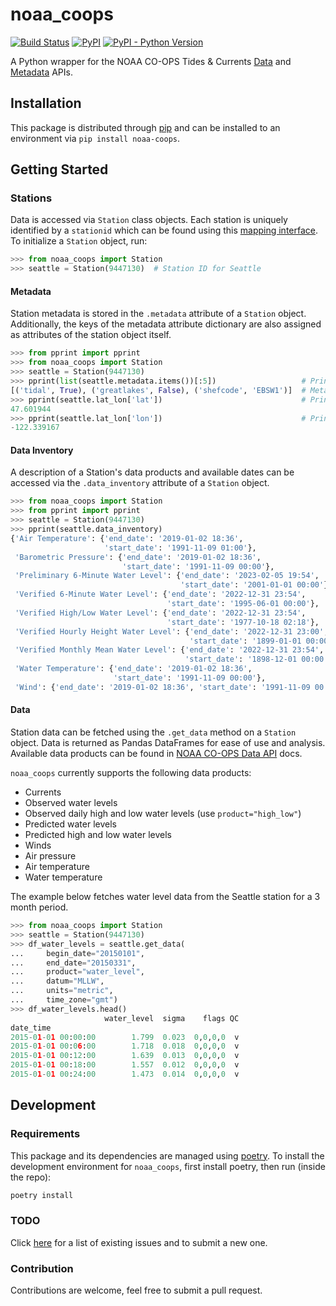 # noaa_coops

[![Build Status](https://travis-ci.org/GClunies/noaa_coops.svg?branch=master)](https://travis-ci.org/GClunies/noaa_coops)
[![PyPI](https://img.shields.io/pypi/v/noaa_coops.svg)](https://pypi.python.org/pypi/noaa-coops)
[![PyPI - Python Version](https://img.shields.io/pypi/pyversions/noaa_coops.svg)](https://pypi.python.org/pypi/noaa-coops)

A Python wrapper for the NOAA CO-OPS Tides &amp; Currents [Data](https://tidesandcurrents.noaa.gov/api/)
and [Metadata](https://tidesandcurrents.noaa.gov/mdapi/latest/) APIs.

## Installation
This package is distributed through [pip](https://pypi.org/project/noaa-coops/) and can be installed to an environment via `pip install noaa-coops`.

## Getting Started

### Stations
Data is accessed via `Station` class objects. Each station is uniquely identified by a `stationid` which can be found using this [mapping interface](https://tidesandcurrents.noaa.gov/). To initialize a `Station` object, run:

```python
>>> from noaa_coops import Station
>>> seattle = Station(9447130)  # Station ID for Seattle
```

#### Metadata
Station metadata is stored in the `.metadata` attribute of a `Station` object. Additionally, the keys of the metadata attribute dictionary are also assigned as attributes of the station object itself.

```python
>>> from pprint import pprint
>>> from noaa_coops import Station
>>> seattle = Station(9447130)
>>> pprint(list(seattle.metadata.items())[:5])                   # Print first 3 items in metadata
[('tidal', True), ('greatlakes', False), ('shefcode', 'EBSW1')]  # Metadata dictionary can be very long
>>> pprint(seattle.lat_lon['lat'])                               # Print latitude
47.601944
>>> pprint(seattle.lat_lon['lon'])                               # Print longitude
-122.339167
```

#### Data Inventory
A description of a Station's data products and available dates can be accessed via the `.data_inventory` attribute of a `Station` object.

```python
>>> from noaa_coops import Station
>>> from pprint import pprint
>>> seattle = Station(9447130)
>>> pprint(seattle.data_inventory)
{'Air Temperature': {'end_date': '2019-01-02 18:36',
                     'start_date': '1991-11-09 01:00'},
 'Barometric Pressure': {'end_date': '2019-01-02 18:36',
                         'start_date': '1991-11-09 00:00'},
 'Preliminary 6-Minute Water Level': {'end_date': '2023-02-05 19:54',
                                      'start_date': '2001-01-01 00:00'},
 'Verified 6-Minute Water Level': {'end_date': '2022-12-31 23:54',
                                   'start_date': '1995-06-01 00:00'},
 'Verified High/Low Water Level': {'end_date': '2022-12-31 23:54',
                                   'start_date': '1977-10-18 02:18'},
 'Verified Hourly Height Water Level': {'end_date': '2022-12-31 23:00',
                                        'start_date': '1899-01-01 00:00'},
 'Verified Monthly Mean Water Level': {'end_date': '2022-12-31 23:54',
                                       'start_date': '1898-12-01 00:00'},
 'Water Temperature': {'end_date': '2019-01-02 18:36',
                       'start_date': '1991-11-09 00:00'},
 'Wind': {'end_date': '2019-01-02 18:36', 'start_date': '1991-11-09 00:00'}}
```

#### Data
Station data can be fetched using the `.get_data` method on a `Station` object. Data is returned as Pandas DataFrames for ease of use and analysis. Available data products can be found in [NOAA CO-OPS Data API](https://tidesandcurrents.noaa.gov/api/#products) docs.

`noaa_coops` currently supports the following data products:
- Currents
- Observed water levels
- Observed daily high and low water levels (use `product="high_low"`)
- Predicted water levels
- Predicted high and low water levels
- Winds
- Air pressure
- Air temperature
- Water temperature

The example below fetches water level data from the Seattle station for a 3 month period.

```python
>>> from noaa_coops import Station
>>> seattle = Station(9447130)
>>> df_water_levels = seattle.get_data(
...     begin_date="20150101",
...     end_date="20150331",
...     product="water_level",
...     datum="MLLW",
...     units="metric",
...     time_zone="gmt")
>>> df_water_levels.head()
                     water_level  sigma    flags QC
date_time
2015-01-01 00:00:00        1.799  0.023  0,0,0,0  v
2015-01-01 00:06:00        1.718  0.018  0,0,0,0  v
2015-01-01 00:12:00        1.639  0.013  0,0,0,0  v
2015-01-01 00:18:00        1.557  0.012  0,0,0,0  v
2015-01-01 00:24:00        1.473  0.014  0,0,0,0  v

```

## Development

### Requirements
This package and its dependencies are managed using [poetry](https://python-poetry.org/). To install the development environment for `noaa_coops`, first install poetry, then run (inside the repo):

```bash
poetry install
```

### TODO
Click [here](https://github.com/GClunies/py_noaa/issues) for a list of existing issues and to submit a new one.

### Contribution
Contributions are welcome, feel free to submit a pull request.
